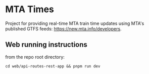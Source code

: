 # MTA Times 

Project for providing real-time MTA train time updates using MTA's published GTFS feeds: https://new.mta.info/developers.

## Web running instructions

from the repo root directory:
```
cd web/api-routes-rest-app && pnpm run dev
```
